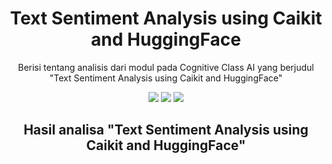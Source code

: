 <h1 align="center"> Text Sentiment Analysis using Caikit and HuggingFace </h1>
<p align="center"> Berisi tentang analisis dari modul pada Cognitive Class AI yang berjudul "Text Sentiment Analysis using Caikit and HuggingFace" </p>

<div align="center">

<img src="https://img.shields.io/badge/python-3670A0?style=for-the-badge&logo=python&logoColor=ffdd54">
<img src="https://img.shields.io/badge/jupyter-%23FA0F00.svg?style=for-the-badge&logo=jupyter&logoColor=white">
<img src="https://img.shields.io/badge/-HuggingFace-FDEE21?style=for-the-badge&logo=HuggingFace&logoColor=black">

</div>

<h2 align="center"> Hasil analisa "Text Sentiment Analysis using Caikit and HuggingFace" </h2> 

